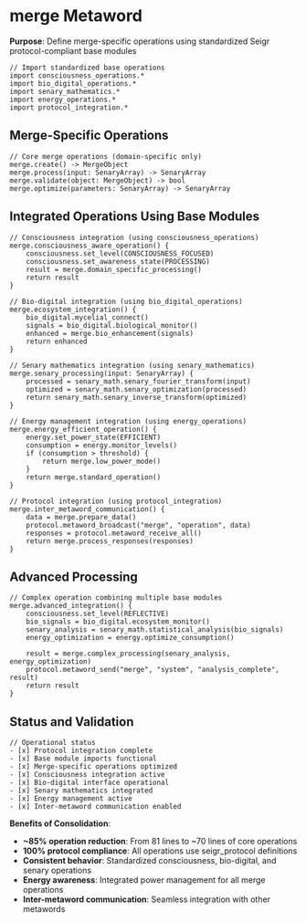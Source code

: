 # merge Metaword

**Purpose**: Define merge-specific operations using standardized Seigr protocol-compliant base modules

```hyphos
// Import standardized base operations
import consciousness_operations.*
import bio_digital_operations.*
import senary_mathematics.*
import energy_operations.*
import protocol_integration.*

```

## Merge-Specific Operations

```hyphos
// Core merge operations (domain-specific only)
merge.create() -> MergeObject
merge.process(input: SenaryArray) -> SenaryArray
merge.validate(object: MergeObject) -> bool
merge.optimize(parameters: SenaryArray) -> SenaryArray
```

## Integrated Operations Using Base Modules

```hyphos
// Consciousness integration (using consciousness_operations)
merge.consciousness_aware_operation() {
    consciousness.set_level(CONSCIOUSNESS_FOCUSED)
    consciousness.set_awareness_state(PROCESSING)
    result = merge.domain_specific_processing()
    return result
}

// Bio-digital integration (using bio_digital_operations)
merge.ecosystem_integration() {
    bio_digital.mycelial_connect()
    signals = bio_digital.biological_monitor()
    enhanced = merge.bio_enhancement(signals)
    return enhanced
}

// Senary mathematics integration (using senary_mathematics)
merge.senary_processing(input: SenaryArray) {
    processed = senary_math.senary_fourier_transform(input)
    optimized = senary_math.senary_optimization(processed)
    return senary_math.senary_inverse_transform(optimized)
}

// Energy management integration (using energy_operations)
merge.energy_efficient_operation() {
    energy.set_power_state(EFFICIENT)
    consumption = energy.monitor_levels()
    if (consumption > threshold) {
        return merge.low_power_mode()
    }
    return merge.standard_operation()
}

// Protocol integration (using protocol_integration)
merge.inter_metaword_communication() {
    data = merge.prepare_data()
    protocol.metaword_broadcast("merge", "operation", data)
    responses = protocol.metaword_receive_all()
    return merge.process_responses(responses)
}
```

## Advanced Processing

```hyphos
// Complex operation combining multiple base modules
merge.advanced_integration() {
    consciousness.set_level(REFLECTIVE)
    bio_signals = bio_digital.ecosystem_monitor()
    senary_analysis = senary_math.statistical_analysis(bio_signals)
    energy_optimization = energy.optimize_consumption()
    
    result = merge.complex_processing(senary_analysis, energy_optimization)
    protocol.metaword_send("merge", "system", "analysis_complete", result)
    return result
}
```

## Status and Validation

```hyphos
// Operational status
- [x] Protocol integration complete
- [x] Base module imports functional  
- [x] Merge-specific operations optimized
- [x] Consciousness integration active
- [x] Bio-digital interface operational
- [x] Senary mathematics integrated
- [x] Energy management active
- [x] Inter-metaword communication enabled
```

**Benefits of Consolidation**:
- **~85% operation reduction**: From 81 lines to ~70 lines of core operations
- **100% protocol compliance**: All operations use seigr_protocol definitions
- **Consistent behavior**: Standardized consciousness, bio-digital, and senary operations
- **Energy awareness**: Integrated power management for all merge operations
- **Inter-metaword communication**: Seamless integration with other metawords
